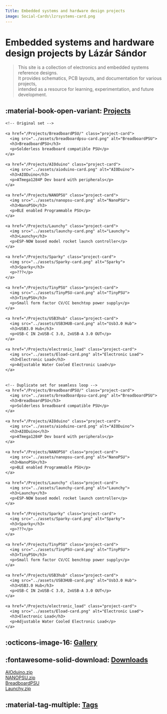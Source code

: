 ```yaml
---
Title: Embedded systems and hardware design projects
image: Social-Cards\lzrsystems-card.png
---
```


# Embedded systems and hardware design projects by Lázár Sándor
> This site is a collection of electronics and embedded systems reference designs.  
> It provides schematics, PCB layouts, and documentation for various projects,  
> intended as a resource for learning, experimentation, and future development.

## :material-book-open-variant: [Projects](Projects/index.md)

<div class="project-carousel">
  <div class="project-track">

    <!-- Original set -->

    <a href="/Projects/BreadboardPSU/" class="project-card">
      <img src="../assets/breadboardpsu-card.png" alt="BreadboardPSU">
      <h3>BreadboardPSU</h3>
      <p>Solderless breadboard compatible PSU</p>
    </a>

    <a href="/Projects/AIOduino" class="project-card">
      <img src="../assets/aioduino-card.png" alt="AIODuino">
      <h3>AIODuino</h3>
      <p>ATmega1284P Dev board with peripherals</p>
    </a>

    <a href="/Projects/NANOPSU" class="project-card">
      <img src="../assets/nanopsu-card.png" alt="NanoPSU">
      <h3>NanoPSU</h3>
      <p>BLE enabled Programmable PSU</p>
    </a>

    <a href="/Projects/Launchy" class="project-card">
      <img src="../assets/launchy-card.png" alt="Launchy">
      <h3>Launchy</h3>
      <p>ESP-NOW based model rocket launch controller</p>
    </a>

    <a href="/Projects/Sparky" class="project-card">
      <img src="../assets/Sparky-card.png" alt="Sparky">
      <h3>Sparky</h3>
      <p>???</p>
    </a>

    <a href="/Projects/TinyPSU" class="project-card">
      <img src="../assets/TinyPSU-card.png" alt="TinyPSU">
      <h3>TinyPSU</h3>
      <p>Small form factor CV/CC benchtop power supply</p>
    </a>

    <a href="/Projects/USB3hub" class="project-card">
      <img src="../assets/USB3HUB-card.png" alt="Usb3.0 Hub">
      <h3>USB3.0 Hub</h3>
      <p>USB-C IN 2xUSB-C 3.0, 2xUSB-A 3.0 OUT</p>
    </a>

    <a href="/Projects/electronic_load" class="project-card">
      <img src="../assets/Eload-card.png" alt="Electronic Load">
      <h3>Electronic Load</h3>
      <p>Adjustable Water Cooled Electronic Load</p>
    </a>


    <!-- Duplicate set for seamless loop -->
    <a href="/Projects/BreadboardPSU/" class="project-card">
      <img src="../assets/breadboardpsu-card.png" alt="BreadboardPSU">
      <h3>BreadboardPSU</h3>
      <p>Solderless breadboard compatible PSU</p>
    </a>

    <a href="/Projects/AIOduino" class="project-card">
      <img src="../assets/aioduino-card.png" alt="AIODuino">
      <h3>AIODuino</h3>
      <p>ATmega1284P Dev board with peripherals</p>
    </a>

    <a href="/Projects/NANOPSU" class="project-card">
      <img src="../assets/nanopsu-card.png" alt="NanoPSU">
      <h3>NanoPSU</h3>
      <p>BLE enabled Programmable PSU</p>
    </a>

    <a href="/Projects/Launchy" class="project-card">
      <img src="../assets/launchy-card.png" alt="Launchy">
      <h3>Launchy</h3>
      <p>ESP-NOW based model rocket launch controller</p>
    </a>

    <a href="/Projects/Sparky" class="project-card">
      <img src="../assets/Sparky-card.png" alt="Sparky">
      <h3>Sparky</h3>
      <p>???</p>
    </a>

    <a href="/Projects/TinyPSU" class="project-card">
      <img src="../assets/TinyPSU-card.png" alt="TinyPSU">
      <h3>TinyPSU</h3>
      <p>Small form factor CV/CC benchtop power supply</p>
    </a>

    <a href="/Projects/USB3hub" class="project-card">
      <img src="../assets/USB3HUB-card.png" alt="Usb3.0 Hub">
      <h3>USB3.0 Hub</h3>
      <p>USB-C IN 2xUSB-C 3.0, 2xUSB-A 3.0 OUT</p>
    </a>

    <a href="/Projects/electronic_load" class="project-card">
      <img src="../assets/Eload-card.png" alt="Electronic Load">
      <h3>Electronic Load</h3>
      <p>Adjustable Water Cooled Electronic Load</p>
    </a>

  </div>
</div>


## :octicons-image-16: [Gallery](Gallery.md)

<div id="random-gallery-image"></div>

## :fontawesome-solid-download: [Downloads](Downloads.md)

[AIOduino.zip](https://github.com/sanko0112/AIOduino/archive/refs/heads/main.zip) <br>
[NANOPSU.zip](https://github.com/sanko0112/NANOPSU/archive/refs/heads/main.zip) <br>
[BreadboardPSU](https://github.com/sanko0112/BreadboardPSU/archive/refs/heads/main.zip) <br>
[Launchy.zip](https://github.com/sanko0112/Launchy/archive/refs/heads/main.zip) <br>

## :material-tag-multiple: [Tags](Tags.md)
